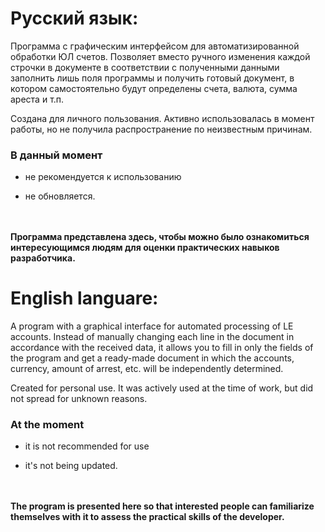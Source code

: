 # Русский язык:

Программа с графическим интерфейсом для автоматизированной обработки ЮЛ счетов. Позволяет вместо ручного изменения каждой строчки в документе в соответствии с полученными данными заполнить лишь поля программы и получить готовый документ, в котором самостоятельно будут определены счета, валюта, сумма ареста и т.п.

Создана для личного пользования. Активно использовалась в момент работы, но не получила распространение по неизвестным причинам.

### В данный момент

- не рекомендуется к использованию

- не обновляется.

\
\
**Программа представлена здесь, чтобы можно было ознакомиться интересующимся людям для оценки практических навыков разработчика.**


# English languare:

A program with a graphical interface for automated processing of LE accounts. Instead of manually changing each line in the document in accordance with the received data, it allows you to fill in only the fields of the program and get a ready-made document in which the accounts, currency, amount of arrest, etc. will be independently determined.

Created for personal use. It was actively used at the time of work, but did not spread for unknown reasons.

### At the moment

- it is not recommended for use

- it's not being updated.

\
\
**The program is presented here so that interested people can familiarize themselves with it to assess the practical skills of the developer.**

